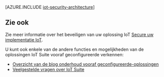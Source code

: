 <properties
 pageTitle="De beveiligingsarchitectuur van IoT | Microsoft Azure"
 description="Richtlijnen voor IoT beveiliging architectuur en overwegingen"
 services=""
 suite="iot-suite"
 documentationCenter=""
 authors="YuriDio"
 manager="timlt"
 editor=""/>

<tags
 ms.service="iot-suite"
 ms.devlang="na"
 ms.topic="article"
 ms.tgt_pltfrm="na"
 ms.workload="na"
 ms.date="10/17/2016"
 ms.author="yurid"/>

[AZURE.INCLUDE [iot-security-architecture](../../includes/iot-security-architecture.md)]

## <a name="see-also"></a>Zie ook

Zie meer informatie over het beveiligen van uw oplossing IoT [Secure uw implementatie IoT][lnk-security-deployment].

U kunt ook enkele van de andere functies en mogelijkheden van de oplossingen IoT Suite vooraf geconfigureerde verkennen:

- [Overzicht van de blog onderhoud vooraf geconfigureerde-oplossingen][lnk-predictive-overview]
- [Veelgestelde vragen over IoT Suite][lnk-faq]

[lnk-predictive-overview]: iot-suite-predictive-overview.md
[lnk-faq]: iot-suite-faq.md

[lnk-security-deployment]: iot-suite-security-deployment.md